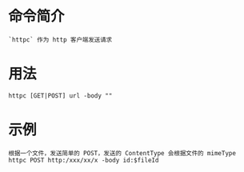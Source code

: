 # 命令简介 

    `httpc` 作为 http 客户端发送请求

# 用法

    httpc [GET|POST] url -body ""
    
# 示例

    根据一个文件，发送简单的 POST，发送的 ContentType 会根据文件的 mimeType
    httpc POST http:/xxx/xx/x -body id:$fileId
    
    
